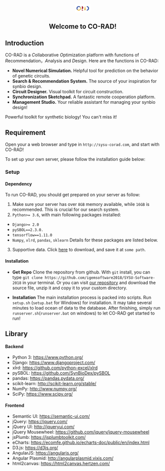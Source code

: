 <div align="center" >

<img src="logo.png" style="width:10%">

<h2>Welcome to CO-RAD!</h2>

</div>

## Introduction
CO-RAD is a *C*ollaborative *O*ptimization platform with functions of *R*ecommendation，*A*nalysis and *D*esign. Here are the functions in CO-RAD:

- **Novel Numerical Simulation.** Helpful tool for prediction on the behavior of genetic circuits. 
- **Search & Recommendation System.** The source of your inspiration for synbio design.
- **Circuit Designer.** Visual toolkit for circuit construction.
- **Synchronization Sketchpad.** A fantastic remote cooperation platform.
- **Management Studio.** Your reliable assistant for managing your synbio design!

Powerful toolkit for synthetic biology! You can't miss it!

## Requirement

Open your a web browser and type in `http://sysu-corad.com`, and start with CO-RAD!

To set up your own server, please follow the installation guide below:

### Setup

#### Dependency

To run CO-RAD, you should get prepared on your server as follow:
1. Make sure your server has over `8GB` memory available, while `16GB` is recommended. This is crucial for our search system.
2. `Python>= 3.6`, with main following packages installed:
- `Django>= 2.0`
- `pySBOL==2.3.0.`
- `tensorflow==1.11.0`
- `Numpy`, `xlrd`, `pandas`, `sklearn`
Details for these packages are listed below.

3. Supportive data. Click [here](#) to download, and save it at `some path`.

#### Installation

- **Get Repo**
Clone the repository from github. With `git` install, you can type `git clone https://github.com/igemsoftware2018/SYSU-Software-2018` in your terminal. Or you can visit [our repository](github.com/igemsoftware2018/SYSU-Software-2018) and download the source file, unzip it and copy it to your custom directory.

- **Installation**
The main installation process is packed into scripts. Run `setup.sh` (`setup.bat` for Windows) for installation. It may take several minutes to load ocean of data to the database. After finishing, simply run `runserver.sh`(`runserver.bat` on windows) to let CO-RAD get started to run! 

## Library

#### Backend

- Python 3: https://www.python.org/
- Django: https://www.djangoproject.com/
- xlrd: https://github.com/python-excel/xlrd
- pySBOL: https://github.com/SynBioDex/pySBOL
- pandas: https://pandas.pydata.org/
- scikit-learn: http://scikit-learn.org/stable/
- NumPy: http://www.numpy.org/
- SciPy: https://www.scipy.org/

#### Frontend

- Semantic UI: https://semantic-ui.com/
- jQuery: https://jquery.com/
- jQuery UI: http://jqueryui.com/
- jQuery Mousewheel: https://github.com/jquery/jquery-mousewheel
- jsPlumb: https://jsplumbtoolkit.com/
- eCharts: https://ecomfe.github.io/echarts-doc/public/en/index.html
- D3.js: https://d3js.org/
- AngularJS: https://angularjs.org/
- Angular Plasmid: http://angularplasmid.vixis.com/
- html2canvas: https://html2canvas.hertzen.com/
